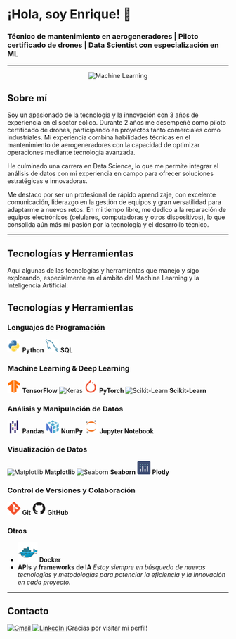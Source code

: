 # ¡Hola, soy Enrique! 👋

### Técnico de mantenimiento en aerogeneradores | Piloto certificado de drones | Data Scientist con especialización en ML

---

<div align="center">
  <img src="https://rizqonfadillahtipoltektegal.wordpress.com/wp-content/uploads/2020/11/1_ltjx9ze971qwtha7gko3pa-1.gif" alt="Machine Learning">
</div>

## Sobre mí

Soy un apasionado de la tecnología y la innovación con 3 años de experiencia en el sector eólico. Durante 2 años me desempeñé como piloto certificado de drones, participando en proyectos tanto comerciales como industriales. Mi experiencia combina habilidades técnicas en el mantenimiento de aerogeneradores con la capacidad de optimizar operaciones mediante tecnología avanzada.

He culminado una carrera en Data Science, lo que me permite integrar el análisis de datos con mi experiencia en campo para ofrecer soluciones estratégicas e innovadoras.

Me destaco por ser un profesional de rápido aprendizaje, con excelente comunicación, liderazgo en la gestión de equipos y gran versatilidad para adaptarme a nuevos retos. En mi tiempo libre, me dedico a la reparación de equipos electrónicos (celulares, computadoras y otros dispositivos), lo que consolida aún más mi pasión por la tecnología y el desarrollo técnico.

---

## Tecnologías y Herramientas

Aquí algunas de las tecnologías y herramientas que manejo y sigo explorando, especialmente en el ámbito del Machine Learning y la Inteligencia Artificial:

## Tecnologías y Herramientas


### Lenguajes de Programación
 <img src="https://raw.githubusercontent.com/devicons/devicon/master/icons/python/python-original.svg" alt="Python" width="30"/> **Python**    <img src="https://raw.githubusercontent.com/devicons/devicon/master/icons/mysql/mysql-original.svg" alt="SQL" width="30"/> **SQL**

### Machine Learning & Deep Learning
 <img src="https://raw.githubusercontent.com/devicons/devicon/master/icons/tensorflow/tensorflow-original.svg" alt="TensorFlow" width="30"/> **TensorFlow**    <img src="https://keras.io/img/logo.png" alt="Keras" width="70"/>     <img src="https://raw.githubusercontent.com/devicons/devicon/master/icons/pytorch/pytorch-original.svg" alt="PyTorch" width="30"/> **PyTorch**    <img src="https://upload.wikimedia.org/wikipedia/commons/0/05/Scikit_learn_logo_small.svg" alt="Scikit-Learn" width="30"/> **Scikit-Learn**

### Análisis y Manipulación de Datos
 <img src="https://raw.githubusercontent.com/devicons/devicon/master/icons/pandas/pandas-original.svg" alt="Pandas" width="30"/> **Pandas**   <img src="https://raw.githubusercontent.com/devicons/devicon/master/icons/numpy/numpy-original.svg" alt="NumPy" width="30"/> **NumPy**   <img src="https://raw.githubusercontent.com/devicons/devicon/master/icons/jupyter/jupyter-original.svg" alt="Jupyter Notebook" width="30"/> **Jupyter Notebook**

### Visualización de Datos
 <img src="https://upload.wikimedia.org/wikipedia/commons/8/84/Matplotlib_icon.svg" alt="Matplotlib" width="30"/> **Matplotlib**   <img src="https://user-images.githubusercontent.com/315810/92159303-30d41100-edfb-11ea-8107-1c5352202571.png" alt="Seaborn" width="30"/> **Seaborn**   <img src="https://raw.githubusercontent.com/devicons/devicon/master/icons/plotly/plotly-original.svg" alt="Plotly" width="30"/> **Plotly**

### Control de Versiones y Colaboración
 <img src="https://raw.githubusercontent.com/devicons/devicon/master/icons/git/git-original.svg" alt="Git" width="30"/> **Git**   <img src="https://raw.githubusercontent.com/devicons/devicon/master/icons/github/github-original.svg" alt="GitHub" width="30"/> **GitHub**

### Otros
- <img src="https://raw.githubusercontent.com/devicons/devicon/master/icons/docker/docker-original.svg" alt="Docker" width="45"/> **Docker**
- **APIs** y **frameworks de IA**
*Estoy siempre en búsqueda de nuevas tecnologías y metodologías para potenciar la eficiencia y la innovación en cada proyecto.*

---

## Contacto

<a href="mailto:jeengaher@gmail.com" target="_blank">
  <img src="https://img.icons8.com/color/48/000000/gmail-new.png" alt="Gmail" width="80"/>
</a>
<a href="https://www.linkedin.com/in/jengaher99/" target="_blank">
  <img src="https://img.icons8.com/color/48/000000/linkedin.png" alt="LinkedIn" width="80"/>
</a>
¡Gracias por visitar mi perfil!
